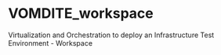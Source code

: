 # VOMDITE_workspace
Virtualization and Orchestration to deploy an Infrastructure Test Environment  - Workspace
